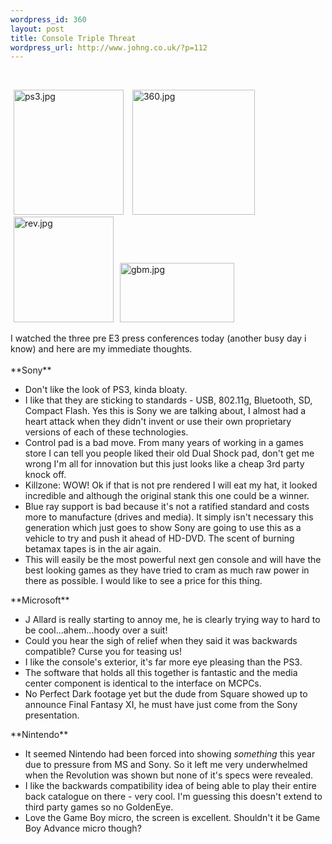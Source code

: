 ```yaml
--- 
wordpress_id: 360
layout: post
title: Console Triple Threat
wordpress_url: http://www.johng.co.uk/?p=112
---
```

<p>&nbsp;</p><p><img width="176" vspace="0" hspace="5" height="200" border="0" src="http://www.johng.co.uk/wp-content/images/ps3.jpg" alt="ps3.jpg" title="ps3.jpg" />&nbsp;<img width="196" vspace="0" hspace="5" height="200" border="0" src="http://www.johng.co.uk/wp-content/images/360.jpg" alt="360.jpg" title="360.jpg" /><img width="160" vspace="0" hspace="5" height="169" border="0" src="http://www.johng.co.uk/wp-content/images/rev.jpg" alt="rev.jpg" title="rev.jpg" /><img width="183" vspace="0" hspace="5" height="95" border="0" title="gbm.jpg" alt="gbm.jpg" src="http://www.johng.co.uk/wp-content/images/gbm.jpg" /><br /> <br /> I watched the three pre E3 press conferences today (another busy day i know) and here are my immediate thoughts.<br /> <br /> **Sony** </p> <ul>   <li>Don't like the look of PS3, kinda 	bloaty.</li>   <li>I like that they are sticking to standards - USB, 802.11g, Bluetooth, SD, Compact Flash. Yes this is Sony we are talking about, I almost had a heart attack when they didn't invent or use their own proprietary versions of each of these technologies. </li>   <li>Control pad is a bad move. From many years of working in a games store I can tell you people liked their old Dual Shock pad, don't get me wrong I'm all for innovation but this just looks like a cheap 3rd party knock off.</li>   <li>Killzone: WOW! Ok if that is not pre rendered I will eat my hat, it looked incredible and although the original stank this one could be a winner.</li>   <li>Blue ray support is bad because it's not a ratified standard and costs more to manufacture (drives and media). It simply isn't necessary this generation which just goes to show Sony are going to use this as a vehicle to try and push it ahead of HD-DVD. The scent of burning betamax tapes is in the air again.</li>   <li>This will easily be the most powerful next gen console and will have the best looking games as they have tried to cram as much raw power in there as possible. I would like to see a price for this thing. </li> </ul>   	   	   	   	   	   **Microsoft**  <ul>   <li>J Allard is really starting to 	annoy me, he is clearly trying way to hard to be cool...ahem...hoody 	over a suit!  	</li>   <li>Could you hear the sigh of relief 	when they said it was backwards compatible? Curse you for teasing 	us!</li>   <li>I like the console's exterior, 	it's far more eye pleasing than the PS3.  	</li>   <li>The software that holds all this 	together is fantastic and the media center component is identical to 	the interface on MCPCs.</li>   <li>No Perfect Dark footage yet but the dude from Square showed up to announce Final Fantasy XI, he must have just come from the Sony presentation. </li> </ul>   	   	   	   	   **Nintendo**&nbsp;  <ul>   <li>It seemed Nintendo had been forced 	into showing <em>something</em> this year due to pressure from MS and Sony. So it left me very underwhelmed when the Revolution was shown but none of it's specs were revealed.</li>   <li>I like the backwards compatibility idea of being able to play their entire back catalogue on there - very cool. I'm guessing this doesn't extend to third party games so no GoldenEye. </li>   <li>Love the Game Boy micro, the screen is excellent. Shouldn't 	it be Game Boy Advance micro though?<br />  </li> </ul>   	   	  <ul>          </ul><ul>     </ul>
